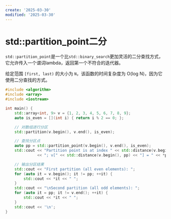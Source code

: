 ```yaml
---
create: '2025-03-30'
modified: '2025-03-30'
---
```


# std::partition_point二分

`std::partition_point`是一个比`std::binary_search`更加灵活的二分查找方式，它允许传入一个谓词lambda，返回第一个不符合的迭代器。

给定范围 `[first, last)` 的大小为 `N`，该函数的时间复杂度为 O(log N)，因为它使用二分查找的方式。

```C++
#include <algorithm>
#include <array>
#include <iostream>

int main() {
    std::array<int, 9> v = {1, 2, 3, 4, 5, 6, 7, 8, 9};
    auto is_even = [](int i) { return i % 2 == 0; };

    // 对数组进行分区
    std::partition(v.begin(), v.end(), is_even);

    // 查找分区点
    auto pp = std::partition_point(v.begin(), v.end(), is_even);
    std::cout << "Partition point is at index " << std::distance(v.begin(), pp)
              << "; v[" << std::distance(v.begin(), pp) << "] = " << *pp << '\n';

    // 输出分区结果
    std::cout << "First partition (all even elements): ";
    for (auto it = v.begin(); it != pp; ++it) {
        std::cout << *it << " ";
    }
    std::cout << "\nSecond partition (all odd elements): ";
    for (auto it = pp; it != v.end(); ++it) {
        std::cout << *it << " ";
    }
    std::cout << '\n';
}
```